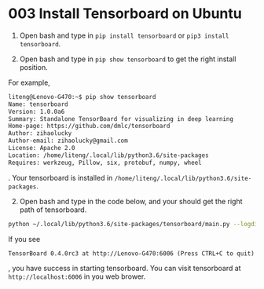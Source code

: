 # 003 Install Tensorboard on Ubuntu

1. Open bash and type in `pip install tensorboard` or `pip3 install tensorboard`.

2. Open bash and type in `pip show tensorboard` to get the right install position.

For example, 

```bash
liteng@Lenovo-G470:~$ pip show tensorboard
Name: tensorboard
Version: 1.0.0a6
Summary: Standalone TensorBoard for visualizing in deep learning
Home-page: https://github.com/dmlc/tensorboard
Author: zihaolucky
Author-email: zihaolucky@gmail.com
License: Apache 2.0
Location: /home/liteng/.local/lib/python3.6/site-packages
Requires: werkzeug, Pillow, six, protobuf, numpy, wheel
```

. Your tensorboard is installed in `/home/liteng/.local/lib/python3.6/site-packages`.

2. Open bash and type in the code below, and your should get the right path of tensorboard.

```bash
python ~/.local/lib/python3.6/site-packages/tensorboard/main.py --logdir=logs
```

If you see

```
TensorBoard 0.4.0rc3 at http://Lenovo-G470:6006 (Press CTRL+C to quit)
```

, you have success in starting tensorboard. You can visit tensorboard at `http://localhost:6006` in you web brower.
